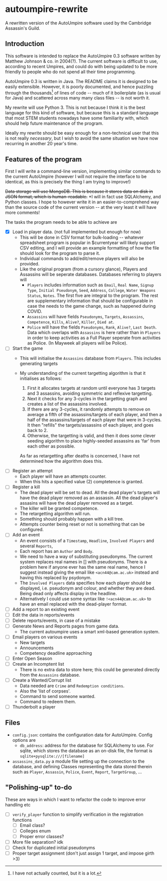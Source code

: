 # autoumpire-rewrite
 A rewritten version of the AutoUmpire software used by the Cambridge Assassin's Guild.
 
## Introduction

This software is intended to replace the AutoUmpire 0.3 software written by Matthew Johnson & co. in 2004(?). The current software is difficult to use, according to recent Umpires, and could do with being updated to be more friendly to people who do not spend all their time programming.

AutoUmpire 0.3 is written in Java. The README claims it is designed to be easily extensible. However, it is poorly documented, and hence puzzling through the thousands[^1] of lines of code -- much of it boilerplate (as is usual for Java) and scattered across many many class files -- is not worth it.

[^1]: I have not actually counted, but it is a lot.

My rewrite will use Python 3. This is not because I think it is the best language for this kind of software, but because this is a standard language that most STEM students nowadays have some familiarity with, which should help future maintenance of the program.

Ideally my rewrite should be easy enough for a non-technical user that this is not really *necessary*, but I wish to avoid the same situation we have now recurring in another 20 year's time.

## Features of the program
First I will write a command-line version, implementing similar commands to the current AutoUmpire (however I will not require the interface to be identical, as this is precisely the thing I am trying to improve!)

~~Data storage will use MongoDB. This is because it stores data on disk in JSON format, which is human-readable.~~ *I will in fact use SQLAlchemy, and Python classes. I hope to however write it in an easier-to-comprehend way than the source code of the current version -- at the very least it will have more comments!

The tasks the program needs to be able to achieve are
- [x] Load in player data. (not full implemented but enough for now) 
    - This will be done in CSV format for bulk-loading -- whatever spreadsheet program is popular in $currentyear will likely support CSV editing, and I will provide an example formatting of how the file should look for the program to parse it.
    - Individual commands to add/edit/remove players will also be provided.
    - Like the original program (from a cursory glance), Players and Assassins will be seperate databases. Databases referring to players will 
        - `Players` includes information such as `Email`, `Real Name`, `Signup Type`, `Initial Pseudonym`, `Seed`, `Address`, `College`, `Water Weapons Status`, `Notes`. The first five are integral to the program. The rest are supplementary information that should be configurable in case the needs to the game change, such as happened during COVID.
        - `Assassins` will have fields `Pseudonyms`, `Targets`, `Assassins`, `Competence`, `Kills`, `Alive?`, `Killer`, `Died at`.
        - `Police` will have the fields `Pseudonyms`, `Rank`, `Alive?`, `Last Death`. Data which overlaps with `Assassins` is here rather than in `Players` in order to keep activities as a Full Player seperate from activities as Police. (In Mayweek all players will be Police).
- [ ] Start the game
    - This will initialise the `Assassins` database from `Players`. This includes generating targets
    - My understanding of the current targetting algorithm is that it initialises as follows:
        1. First it allocates targets at random until everyone has 3 targets and 3 assassins, avoiding symmetric and reflexive targetting.
        2. Next it checks for any 3-cycles in the targetting graph and creates a list of the assassins involved.
        3. If there are any 3-cycles, it randomly attempts to remove on average a fifth of the assassins/targets of each player, and then a half of the assassins/targets of each player that were in 3-cycles. It then "refills" the targets/assassins of each player, and goes back to 2.
        4. Otherwise, the targetting is valid, and then it does some clever seeding algorithm to place highly-seeded assassins as 'far' from each other as possible.
		
        As far as retargetting after deaths is concerned, I have not determined how the algorithm does this.
- [ ] Register an attempt
    - Each player will have an attempts counter.
    - When this hits a specified value (2) comptetence is granted.
- [ ] Register a kill
    - The dead player will be set to dead. All the dead player's targets will have the dead player removed as an assassin. All the dead player's assasins will have the dead player removed as a target. 
    - The killer will be granted competence.
    - The retargetting algorithm will run.
    - Something should probably happen with a kill tree.
    - Attempts counter being reset or not is something that can be configured.
- [ ] Add an event
    - An event consists of a `Timestamp`, `Headline`, `Involved Players` and several `Reports`,
    - Each report has an `Author` and `Body`.
    - We need to have a way of substituting pseudonyms. The current system replaces real names in [] with pseudonyms. There is a problem here if anyone ever has the same real name, hence I suggest instead giving the email like `<acn44@cam.ac.uk>` instead and having this replaced by psydonym.
    - The `Involved Players` data specifies how each player should be displayed, i.e. pseudonym and colour, and whether they are dead. Being dead only affects display in the headline.
    - Alternatively I could use some syntax like `!<acn44@cam.ac.uk>` to have an email replaced with the dead-player format.
- [ ] Add a report to an existing event
- [ ] Edit the data in reports/events
- [ ] Delete reports/events, in case of a mistake
- [ ] Generate News and Reports pages from game data.
    - The current autoumpire uses a smart xml-based generation system.
- [ ] Email players on various events
    - New targets
    - Announcements
    - Competency deadline approaching
- [ ] Enter Open Season
- [ ] Create an Incomptent list
    - There is no extra data to store here; this could be generated directly from the `Assassins` database.
- [ ] Create a Wanted/Corrupt list
    - Data needed are `Crime` and `Redemption conditions`.
    - Also the 'list of corpses'.
    - Command to send someone wanted.
    - Command to redeem them.
- [ ] Thunderbolt a player

## Files
- `config.json`: contains the configuration data for AutoUmpire. Config options are
    - `db_address`: address for the database for SQLAlchemy to use. For sqlite, which stores the database as an on-disk file, the format is `sqlite+pysqlite:///[filename]`
- `assassins_data.py` a module file setting up the connection to the database, and defining Classes representing the data stored therein such as `Player`, `Assassin`, `Police`, `Event`, `Report`, `TargetGroup`, ...

## "Polishing-up" to-do
These are ways in which I want to refactor the code to improve error handling etc
- [ ] `verify_player` function to simplify verification in the registration functions
    - [ ] Email class?
    - [ ] Colleges enum
    - [ ] Proper error classes?
- [ ] More file separation? idk
- [ ] Check for duplicated initial pseudonyms
- [ ] Proper target assignment (don't just assign 1 target, and impose girth >3)